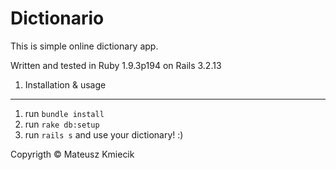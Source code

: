 Dictionario
===========

This is simple online dictionary app.

Written and tested in Ruby 1.9.3p194 on Rails 3.2.13

1. Installation & usage
---------------

1. run `bundle install`
2. run `rake db:setup`
3. run `rails s` and use your dictionary! :)

Copyrigth &copy; Mateusz Kmiecik
